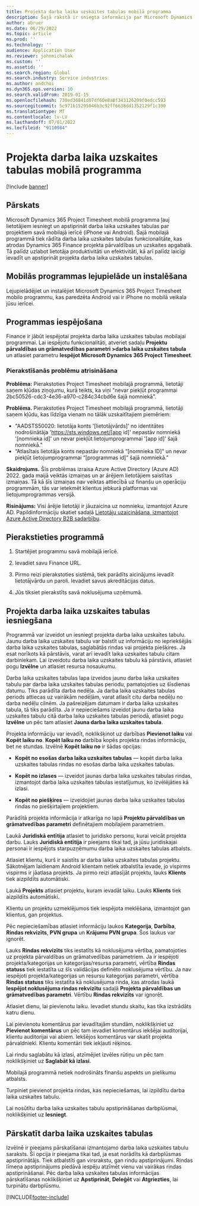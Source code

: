 ```yaml
---
title: Projekta darba laika uzskaites tabulas mobilā programma
description: Šajā rakstā ir sniegta informācija par Microsoft Dynamics 365 Project Timesheet mobilo programmu. Projekta darba laika uzskaites tabulas mobilā programma ļauj lietotājiem iesniegt un apstiprināt darba laika uzskaites tabulas par projektiem savā mobilajā ierīcē.
author: abruer
ms.date: 06/29/2022
ms.topic: article
ms.prod: ''
ms.technology: ''
audience: Application User
ms.reviewer: johnmichalak
ms.custom: ''
ms.assetid: ''
ms.search.region: Global
ms.search.industry: Service industries
ms.author: andchoi
ms.dyn365.ops.version: 10
ms.search.validFrom: 2019-01-15
ms.openlocfilehash: 730ed36841d07df60e8a8f343126209f0edcc593
ms.sourcegitcommit: 5c971b15295046b3c92ff6638dd1352129f1c390
ms.translationtype: MT
ms.contentlocale: lv-LV
ms.lasthandoff: 07/01/2022
ms.locfileid: "9110984"
---
```

# <a name="project-timesheet-mobile-application"></a>Projekta darba laika uzskaites tabulas mobilā programma

[!include [banner](../includes/banner.md)]

## <a name="overview"></a>Pārskats

Microsoft Dynamics 365 Project Timesheet mobilā programma ļauj lietotājiem iesniegt un apstiprināt darba laika uzskaites tabulas par projektiem savā mobilajā ierīcē (iPhone vai Android). Šajā mobilajā programmā tiek rādīta darba laika uzskaites tabulas funkcionalitāte, kas atrodas Dynamics 365 Finance projekta pārvaldības un uzskaites apgabalā. Tā palīdz uzlabot lietotāja produktivitāti un efektivitāti, kā arī palīdz laicīgi ievadīt un apstiprināt projekta darba laika uzskaites tabulas.

## <a name="download-and-install-the-mobile-app"></a>Mobilās programmas lejupielāde un instalēšana

Lejupielādējiet un instalējiet Microsoft Dynamics 365 Project Timesheet mobilo programmu, kas paredzēta Android vai ir iPhone no mobilā veikala jūsu ierīcei.

## <a name="enable-the-app"></a>Programmas iespējošana 

Finance ir jābūt iespējotai projekta darba laika uzskaites tabulas mobilajai programmai. Lai iespējotu funkcionalitāti, atveriet sadaļu **Projektu pārvaldības un grāmatvedības parametri \>darba laika uzskaites tabula** un atlasiet parametru **Iespējot Microsoft Dynamics 365 Project Timesheet**.

### <a name="resolve-sign-in-issues"></a>Pierakstīšanās problēmu atrisināšana

**Problēma:** Pierakstoties Project Timesheet mobilajā programmā, lietotāji saņem kļūdas ziņojumu, kurā teikts, ka viņi "nevar piekļūt programmai 2bc50526-cdc3-4e36-a970-c284c34cbd6e šajā nomniekā".

**Problēma.** Pierakstoties Project Timesheet mobilajā programmā, lietotāji saņem kļūdu, kas līdzīga vienam no tālāk uzskaitītajiem piemēriem:

- "AADSTS50020: lietotāja konts '[lietotājvārds]' no identitātes nodrošinātāja 'https://sts.windows.net/[app id]' nepastāv nomniekā '[nomnieka id]' un nevar piekļūt lietojumprogrammai '[app id]' šajā nomniekā."
- “Atlasītais lietotāja konts nepastāv nomniekā “[nomnieka ID]” un nevar piekļūt lietojumprogrammai “[programmas id]” šajā nomniekā.”

**Skaidrojums.** Šīs problēmas izraisa Azure Active Directory (Azure AD) 2022. gada maijā veiktās izmaiņas un ar ārējiem lietotājiem saistītas izmaiņas. Tā kā šīs izmaiņas nav veiktas attiecībā uz finanšu un operāciju programmām, tās var ietekmēt klientus jebkurā platformas vai lietojumprogrammas versijā.

**Risinājums:** Visi ārējie lietotāji ir jāuzaicina uz nomnieku, izmantojot Azure AD. Papildinformāciju skatiet sadaļā [Lietotāju uzaicināšana, izmantojot Azure Active Directory B2B sadarbību](/power-platform/admin/invite-users-azure-active-directory-b2b-collaboration).

## <a name="sign-in-to-the-app"></a>Pierakstieties programmā

1.  Startējiet programmu savā mobilajā ierīcē.

2.  Ievadiet savu Finance URL.

3.  Pirmo reizi pierakstoties sistēmā, tiek parādīts aicinājums ievadīt lietotājvārdu un paroli. Ievadiet savus akreditācijas datus.

4. Jūs tiksiet pierakstīts savā noklusējuma uzņēmumā.

## <a name="submit-a-project-timesheet"></a>Projekta darba laika uzskaites tabulas iesniegšana

Programmā var izveidot un iesniegt projekta darba laika uzskaites tabulu. Jaunu darba laika uzskaites tabulu var balstīt uz informāciju no iepriekšējās darba laika uzskaites tabulas, saglabātās rindas vai projekta piešķires. Ja esat norīkots kā pārstāvis, varat arī ievadīt laika uzskaites tabulu citam darbiniekam. Lai izveidotu darba laika uzskaites tabulu kā pārstāvis, atlasiet pogu **Izvēlne** un atlasiet resursa nosaukumu.

Darba laika uzskaites tabulas lapa izveidos jaunu darba laika uzskaites tabulu par darba laika uzskaites tabulas periodu, pamatojoties uz šīsdienas datumu. Tiks parādīta darba nedēļa. Ja darba laika uzskaites tabulas periods attiecas uz vairākām nedēļām, varat atlasīt citu darba nedēļu no darba nedēļu cilnēm.
Ja pašreizējam datumam ir darba laika uzskaites tabula, tā tiks parādīta. Ja ir nepieciešams izveidot jaunu darba laika uzskaites tabulu citā darba laika uzskaites tabulas periodā, atlasiet pogu **Izvēlne** un pēc tam atlasiet **Jauna darba laika uzskaites tabula**.

Projekta informāciju var ievadīt, noklikšķinot uz darbības **Pievienot laiku** vai **Kopēt laiku no**. **Kopēt laiku no** darbība kopēs projekta rindas informāciju, bet ne stundas. Izvēlnē **Kopēt laiku no** ir šādas opcijas:

- **Kopēt no esošas darba laika uzskaites tabulas** — kopēt darba laika uzskaites tabulas rindas no esošas darba laika uzskaites tabulas.

- **Kopēt no izlases** — izveidot jaunas darba laika uzskaites tabulas rindas, izmantojot darba laika uzskaites tabulas iestatījumus, ko izvēlējāties kā izlasi.

- **Kopēt no piešķires** — izveidojiet jaunas darba laika uzskaites tabulas rindas no piešķirtajiem projektiem.

Parādītā projekta informācija ir atkarīga no lapā **Projektu pārvaldības un grāmatvedības parametri** definētajiem mobilajiem parametriem.

Laukā **Juridiskā entītija** atlasiet to juridisko personu, kurai veicāt projekta darbu. Lauks **Juridiskā entītija** ir pieejams tikai tad, ja jūsu juridiskajai personai ir iespējots starpuzņēmumu darba laika uzskaites tabulas atbalsts.

Atlasiet klientu, kurš ir saistīts ar darba laika uzskaites tabulas projektu. Sākotnējam laidienam Android klientam netiek atbalstīta ievade, jo vispirms vispirms ir jāatlasa projekts. Ja pirmo reizi atlasījāt projektu, lauks **Klients** tiek aizpildīts automātiski.

Laukā **Projekts** atlasiet projektu, kuram ievadāt laiku. Lauks **Klients** tiek aizpildīts automātiski.

Klientu un projektu uzmeklējumos tiek iespējota meklēšana, izmantojot gan klientus, gan projektus.

Pēc nepieciešamības atlasiet informāciju laukos **Kategorija**, **Darbība**, **Rindas rekvizīts**, **PVN grupa** un **Krājumu PVN grupa**. Šos laukus var ignorēt.

Lauks **Rindas rekvizīts** tiks iestatīts kā noklusējuma vērtība, pamatojoties uz projekta pārvaldības un grāmatvedības parametriem. Ja ir iespējoti projekta/kategorijas un kategorijas/resursa parametri, vērtība **Rindas statuss** tiek iestatīta uz šīs validācijas definēto noklusējuma vērtību. Ja nav iespējoti projekta/kategorijas un resursu kategorijas parametri, vērtība **Rindas statuss** tiks iestatīta kā noklusējuma rinda, kas atrodas laukā **Iespējot noklusējuma rindas rekvizītu** sadaļā **Projekta pārvaldības un grāmatvedības parametri**. Vērtību **Rindas rekvizīts** var ignorēt.

Atlasiet dienu, lai pievienotu laiku. Ievadiet stundu skaitu, kas tika izstrādāts katru dienu.

Lai pievienotu komentārus par ievadītajām stundām, noklikšķiniet uz **Pievienot komentārus** un pēc tam ievadiet komentārus iekšējai auditorijai, klientu auditorijai vai abiem.
Iekšējos komentārus var skatīt projekta pārvaldnieki. Klientu komentāri tiek iekļauti rēķinos.

Lai rindu saglabātu kā izlasi, atzīmējiet izvēles rūtiņu un pēc tam noklikšķiniet uz **Saglabāt kā izlasi**.

Mobilajā programmā netiek nodrošināts finanšu aspekts un pielikumu atbalsts.

Turpiniet pievienot projekta rindas, kas nepieciešamas, lai izpildītu darba laika uzskaites tabulu.

Lai nosūtītu darba laika uzskaites tabulu apstiprināšanas darbplūsmai, noklikšķiniet uz **Iesniegt**.

## <a name="review-timesheets"></a>Pārskatīt darba laika uzskaites tabulas

Izvēlnē ir pieejams pārskatīšanai izmantojamo darba laika uzskaites tabulu saraksts. Šī opcija ir pieejama tikai tad, ja esat norādīts kā darbplūsmas apstiprinātājs. Tiek atbalstīti gan virsrakstu, gan rindu apstiprinājumi. Rindas līmeņa apstiprinājums piedāvā iespēju atzīmēt vienu vai vairākas rindas apstiprināšanai. Pēc darba laika uzskaites tabulas informācijas pārskatīšanas noklikšķiniet uz **Apstiprināt**, **Deleģēt** vai **Atgriezties**, lai turpinātu darbplūsmu.


[!INCLUDE[footer-include](../includes/footer-banner.md)]
